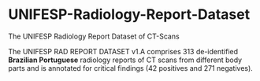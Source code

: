 # UNIFESP-Radiology-Report-Dataset
The UNIFESP Radiology Report Dataset of CT-Scans

The UNIFESP RAD REPORT DATASET v1.A comprises 313 de-identified **Brazilian Portuguese** radiology reports of CT scans from different body parts and is annotated for critical findings (42 positives and 271 negatives).
